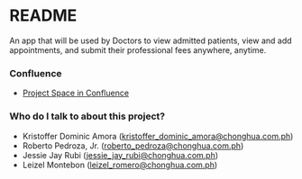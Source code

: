 # README #

An app that will be used by Doctors to view admitted patients, view and add appointments, and submit their professional fees anywhere, anytime.

### Confluence ###

* [Project Space in Confluence](https://chonghua.atlassian.net/wiki/spaces/DPP/overview?homepageId=101319095)


### Who do I talk to about this project? ###

* Kristoffer Dominic Amora (kristoffer_dominic_amora@chonghua.com.ph)
* Roberto Pedroza, Jr. (roberto_pedroza@chonghua.com.ph)
* Jessie Jay Rubi (jessie_jay_rubi@chonghua.com.ph)
* Leizel Montebon (leizel_romero@chonghua.com.ph)